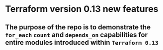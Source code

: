 # Terraform version 0.13 new features

## The purpose of the repo is to demonstrate the `for_each` `count` and `depends_on` capabilities for entire modules introduced within `Terraform 0.13`
